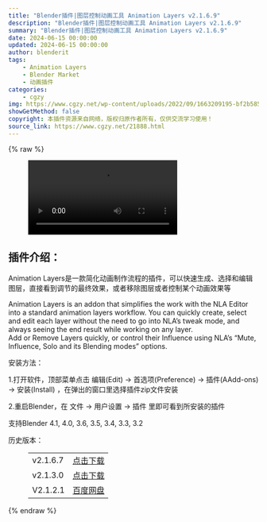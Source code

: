 ```yaml
---
title: "Blender插件|图层控制动画工具 Animation Layers v2.1.6.9"
description: "Blender插件|图层控制动画工具 Animation Layers v2.1.6.9"
summary: "Blender插件|图层控制动画工具 Animation Layers v2.1.6.9"
date: 2024-06-15 00:00:00
updated: 2024-06-15 00:00:00
author: blenderit
tags: 
    - Animation Layers
    - Blender Market
    - 动画插件
categories:
    - cgzy
img: https://www.cgzy.net/wp-content/uploads/2022/09/1663209195-bf2b585aaeb7a04.jpg
showGetMethod: false
copyright: 本插件资源来自网络，版权归原作者所有，仅供交流学习使用！
source_link: https://www.cgzy.net/21888.html
---
```


{% raw %}
<figure class="wp-block-video aligncenter"><video controls src="https://cloud.video.taobao.com/play/u/717183932/p/1/e/6/t/1/376376604345.mp4"></video></figure><div class="wp-block-pandastudio-title"><div class="title_style_01"><h2 id="h2-0">插件介绍：</h2></div></div><p class="is-style-text-indent-2em">Animation Layers是一款简化动画制作流程的插件，可以快速生成、选择和编辑图层，直接看到调节的最终效果，或者移除图层或者控制某个动画效果等</p><p>Animation Layers is an addon that simplifies the work with the NLA Editor into a standard animation layers workflow. You can quickly create, select and edit each layer without the need to go into NLA’s tweak mode, and always seeing the end result while working on any layer.<br>Add or Remove Layers quickly, or control their Influence using NLA’s “Mute, Influence, Solo and its Blending modes” options.</p><div class="wp-block-pandastudio-title"><div class="title_style_01"><p>安装方法：</p></div></div><p>1.打开软件，顶部菜单点击 编辑(Edit) → 首选项(Preference) → 插件(AAdd-ons) → 安装(Install) ，在弹出的窗口里选择插件zip文件安装</p><p>2.重启Blender，在 文件 → 用户设置 → 插件 里即可看到所安装的插件</p><div class="wp-block-pandastudio-tips"><div class="tip success "><p>支持Blender 4.1, 4.0, 3.6, 3.5, 3.4, 3.3, 3.2</p>
</div></div><div class="wp-block-pandastudio-title"><div class="title_style_01"><p>历史版本：</p></div></div><figure class="wp-block-table has-medium-font-size"><table><tbody><tr><td>v2.1.6.7</td><td><a href="https://www.cgzy.net/go?_=c2b217ca73aHR0cHM6Ly9wYW4uYmFpZHUuY29tL3MvMVpDeXM1TWx3QlZkODF3NzVjdEFxQmc%2FcHdkPTRpc3Q%3D" target="_blank">点击下载</a></td></tr><tr><td>v2.1.3.0</td><td><a href="https://www.cgzy.net/go?_=36bcf85a95aHR0cHM6Ly9wYW4uYmFpZHUuY29tL3MvMTVma3BtUUcxNmp6a2oyZ1Z2N3A3aWc%2FcHdkPTZ5bXQ%3D" target="_blank">点击下载</a></td></tr><tr><td>V2.1.2.1</td><td><a href="https://www.cgzy.net/go?_=09f30bea5eaHR0cHM6Ly9wYW4uYmFpZHUuY29tL3MvMWxwdzlVS0luLVhyaUxhRFlfZkpockE%2FcHdkPWduaWs%3D" target="_blank" rel="noreferrer noopener">百度网盘</a></td></tr></tbody></table></figure>
<div style="display: none">cgzy</div>
{% endraw %}
